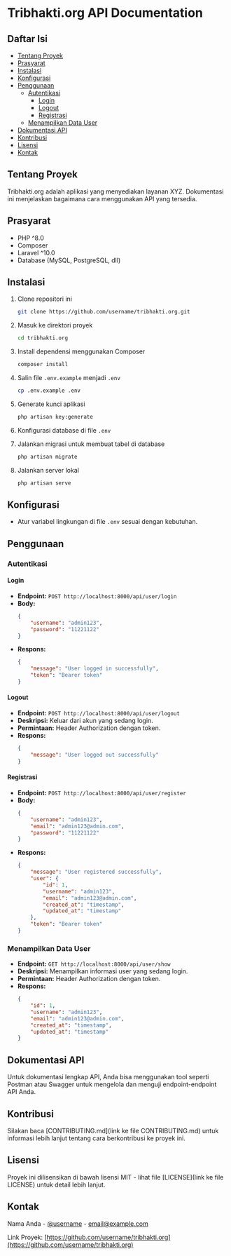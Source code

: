 # Tribhakti.org API Documentation

## Daftar Isi

- [Tentang Proyek](#tentang-proyek)
- [Prasyarat](#prasyarat)
- [Instalasi](#instalasi)
- [Konfigurasi](#konfigurasi)
- [Penggunaan](#penggunaan)
  - [Autentikasi](#autentikasi)
    - [Login](#login)
    - [Logout](#logout)
    - [Registrasi](#registrasi)
  - [Menampilkan Data User](#menampilkan-data-user)
- [Dokumentasi API](#dokumentasi-api)
- [Kontribusi](#kontribusi)
- [Lisensi](#lisensi)
- [Kontak](#kontak)

## Tentang Proyek

Tribhakti.org adalah aplikasi yang menyediakan layanan XYZ. Dokumentasi ini menjelaskan bagaimana cara menggunakan API yang tersedia.

## Prasyarat

- PHP ^8.0
- Composer
- Laravel ^10.0
- Database (MySQL, PostgreSQL, dll)

## Instalasi

1. Clone repositori ini

    ```bash
    git clone https://github.com/username/tribhakti.org.git
    ```

2. Masuk ke direktori proyek

    ```bash
    cd tribhakti.org
    ```

3. Install dependensi menggunakan Composer

    ```bash
    composer install
    ```

4. Salin file `.env.example` menjadi `.env`

    ```bash
    cp .env.example .env
    ```

5. Generate kunci aplikasi

    ```bash
    php artisan key:generate
    ```

6. Konfigurasi database di file `.env`

7. Jalankan migrasi untuk membuat tabel di database

    ```bash
    php artisan migrate
    ```

8. Jalankan server lokal

    ```bash
    php artisan serve
    ```

## Konfigurasi

- Atur variabel lingkungan di file `.env` sesuai dengan kebutuhan.

## Penggunaan

### Autentikasi

#### Login

- **Endpoint:** `POST http://localhost:8000/api/user/login`
- **Body:**
    ```json
    {
        "username": "admin123",
        "password": "11221122"
    }
    ```
- **Respons:**
    ```json
    {
        "message": "User logged in successfully",
        "token": "Bearer token"
    }
    ```

#### Logout

- **Endpoint:** `POST http://localhost:8000/api/user/logout`
- **Deskripsi:** Keluar dari akun yang sedang login.
- **Permintaan:** Header Authorization dengan token.
- **Respons:**
    ```json
    {
        "message": "User logged out successfully"
    }
    ```

#### Registrasi

- **Endpoint:** `POST http://localhost:8000/api/user/register`
- **Body:**
    ```json
    {
        "username": "admin123",
        "email": "admin123@admin.com",
        "password": "11221122"
    }
    ```
- **Respons:**
    ```json
    {
        "message": "User registered successfully",
        "user": {
            "id": 1,
            "username": "admin123",
            "email": "admin123@admin.com",
            "created_at": "timestamp",
            "updated_at": "timestamp"
        },
        "token": "Bearer token"
    }
    ```

### Menampilkan Data User

- **Endpoint:** `GET http://localhost:8000/api/user/show`
- **Deskripsi:** Menampilkan informasi user yang sedang login.
- **Permintaan:** Header Authorization dengan token.
- **Respons:**
    ```json
    {
        "id": 1,
        "username": "admin123",
        "email": "admin123@admin.com",
        "created_at": "timestamp",
        "updated_at": "timestamp"
    }
    ```

## Dokumentasi API

Untuk dokumentasi lengkap API, Anda bisa menggunakan tool seperti Postman atau Swagger untuk mengelola dan menguji endpoint-endpoint API Anda.

## Kontribusi

Silakan baca [CONTRIBUTING.md](link ke file CONTRIBUTING.md) untuk informasi lebih lanjut tentang cara berkontribusi ke proyek ini.

## Lisensi

Proyek ini dilisensikan di bawah lisensi MIT - lihat file [LICENSE](link ke file LICENSE) untuk detail lebih lanjut.

## Kontak

Nama Anda - [@username](https://twitter.com/username) - email@example.com

Link Proyek: [https://github.com/username/tribhakti.org](https://github.com/username/tribhakti.org)
